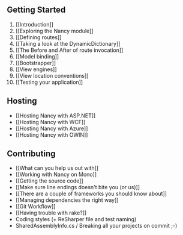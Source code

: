 ## Getting Started
1. [[Introduction]]
2. [[Exploring the Nancy module]]
3. [[Defining routes]]
4. [[Taking a look at the DynamicDictionary]]
5. [[The Before and After of route invocation]]
6. [[Model binding]]
7. [[Bootstrapper]]
8. [[View engines]]
9. [[View location conventions]]
10. [[Testing your application]]

## Hosting
* [[Hosting Nancy with ASP.NET]]
* [[Hosting Nancy with WCF]]
* [[Hosting Nancy with Azure]]
* [[Hosting Nancy with OWIN]]

## Contributing
* [[What can you help us out with]]
* [[Working with Nancy on Mono]]
* [[Getting the source code]]
* [[Make sure line endings doesn't bite you (or us)]]
* [[There are a couple of frameworks you should know about]]
* [[Managing dependencies the right way]]
* [[Git Workflow]]
* [[Having trouble with rake?]]
* Coding styles (+ ReSharper file and test naming)
* SharedAssemblyInfo.cs / Breaking all your projects on commit ;-)